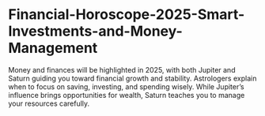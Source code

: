 # Financial-Horoscope-2025-Smart-Investments-and-Money-Management
Money and finances will be highlighted in 2025, with both Jupiter and Saturn guiding you toward financial growth and stability. Astrologers explain when to focus on saving, investing, and spending wisely. While Jupiter’s influence brings opportunities for wealth, Saturn teaches you to manage your resources carefully. 
